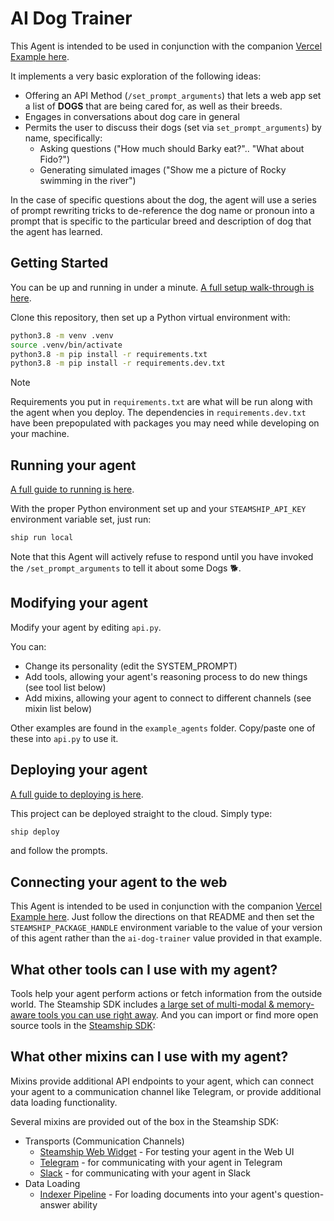 # AI Dog Trainer

This Agent is intended to be used in conjunction with the companion [Vercel Example here](https://github.com/steamship-core/steamship-frontend/tree/main/examples/with-nextjs-auth-and-database).

It implements a very basic exploration of the following ideas:

* Offering an API Method (`/set_prompt_arguments`) that lets a web app set a list of **DOGS** that are being cared for, as well as their breeds.
* Engages in conversations about dog care in general
* Permits the user to discuss their dogs (set via `set_prompt_arguments`) by name, specifically:
  * Asking questions ("How much should Barky eat?".. "What about Fido?")
  * Generating simulated images ("Show me a picture of Rocky swimming in the river")

In the case of specific questions about the dog, the agent will use a series of prompt rewriting tricks to de-reference the dog name or pronoun into
a prompt that is specific to the particular breed and description of dog that the agent has learned.

## Getting Started

You can be up and running in under a minute. [A full setup walk-through is here](https://steamship.com/learn/agent-guidebook/project-setup).

Clone this repository, then set up a Python virtual environment with:

```bash
python3.8 -m venv .venv
source .venv/bin/activate
python3.8 -m pip install -r requirements.txt
python3.8 -m pip install -r requirements.dev.txt
```

> [!NOTE]
> Requirements you put in `requirements.txt` are what will be run along with the agent when you deploy. The dependencies
> in `requirements.dev.txt` have been prepopulated with packages you may need while developing on your machine.

## Running your agent

[A full guide to running is here](https://docs.steamship.com/agent-guidebook/getting-started/run-your-agent).

With the proper Python environment set up and your `STEAMSHIP_API_KEY` environment variable set, just run:

```bash
ship run local
```

Note that this Agent will actively refuse to respond until you have invoked the `/set_prompt_arguments` to tell it about some Dogs 🐕.

## Modifying your agent

Modify your agent by editing `api.py`. 

You can:

- Change its personality (edit the SYSTEM_PROMPT)
- Add tools, allowing your agent's reasoning process to do new things (see tool list below)
- Add mixins, allowing your agent to connect to different channels (see mixin list below)

Other examples are found in the `example_agents` folder. Copy/paste one of these into `api.py` to use it.

## Deploying your agent

[A full guide to deploying is here](https://docs.steamship.com/agent-guidebook/getting-started/deploy-your-agent).

This project can be deployed straight to the cloud. Simply type:

```bash
ship deploy
```

and follow the prompts.

## Connecting your agent to the web

This Agent is intended to be used in conjunction with the companion [Vercel Example here](https://github.com/steamship-core/steamship-frontend/tree/main/examples/with-nextjs-auth-and-database).
Just follow the directions on that README and then set the `STEAMSHIP_PACKAGE_HANDLE` environment variable to the value of your version of this agent rather than the `ai-dog-trainer` value provided in that example.

## What other tools can I use with my agent?

Tools help your agent perform actions or fetch information from the outside world. 
The Steamship SDK includes [a large set of multi-modal & memory-aware tools you can use right away](https://docs.steamship.com/agent-guidebook/core-concepts/tools).
And you can import or find more open source tools in the [Steamship SDK](https://github.com/steamship-core/python-client):

## What other mixins can I use with my agent?

Mixins provide additional API endpoints to your agent, which can connect your agent to a communication channel like Telegram, or provide additional data loading functionality.

Several mixins are provided out of the box in the Steamship SDK:

* Transports (Communication Channels)
  * [Steamship Web Widget](https://github.com/steamship-core/python-client/blob/main/src/steamship/agents/mixins/transports/steamship_widget.py) - For testing your agent in the Web UI
  * [Telegram](https://github.com/steamship-core/python-client/blob/main/src/steamship/agents/mixins/transports/telegram.py) - for communicating with your agent in Telegram
  * [Slack](https://github.com/steamship-core/python-client/blob/main/src/steamship/agents/mixins/transports/slack.py) - for communicating with your agent in Slack
* Data Loading
  * [Indexer Pipeline](https://github.com/steamship-core/python-client/blob/main/src/steamship/invocable/mixins/indexer_pipeline_mixin.py) - For loading documents into your agent's question-answer ability